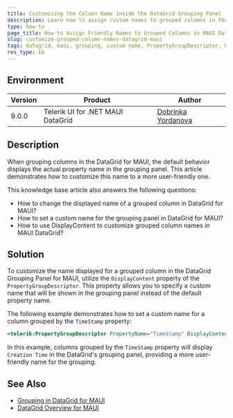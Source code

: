 ```yaml
---
title: Customizing the Column Name inside the DataGrid Grouping Panel
description: Learn how to assign custom names to grouped columns in the DataGrid for MAUI.
type: how-to
page_title: How to Assign Friendly Names to Grouped Columns in MAUI DataGrid Grouping Panel
slug: customize-grouped-column-names-datagrid-maui
tags: datagrid, maui, grouping, custom name, PropertyGroupDescriptor, DisplayContent
res_type: kb
---
```


## Environment

| Version | Product | Author | 
| --- | --- | ---- | 
| 9.0.0 | Telerik UI for .NET MAUI DataGrid | [Dobrinka Yordanova](https://www.telerik.com/blogs/author/dobrinka-yordanova)| 

## Description

When grouping columns in the DataGrid for MAUI, the default behavior displays the actual property name in the grouping panel. This article demonstrates how to customize this name to a more user-friendly one. 

This knowledge base article also answers the following questions:
- How to change the displayed name of a grouped column in DataGrid for MAUI?
- How to set a custom name for the grouping panel in DataGrid for MAUI?
- How to use DisplayContent to customize grouped column names in MAUI DataGrid?

## Solution

To customize the name displayed for a grouped column in the DataGrid Grouping Panel for MAUI, utilize the `DisplayContent` property of the `PropertyGroupDescriptor`. This property allows you to specify a custom name that will be shown in the grouping panel instead of the default property name.

The following example demonstrates how to set a custom name for a column grouped by the `TimeStamp` property:

```xml
<telerik:PropertyGroupDescriptor PropertyName="TimeStamp" DisplayContent="Creation Time" />
```

In this example, columns grouped by the `TimeStamp` property will display `Creation Time` in the DataGrid's grouping panel, providing a more user-friendly name for the grouping.

## See Also

- [Grouping in DataGrid for MAUI](https://docs.telerik.com/devtools/maui/datagrid/grouping)
- [DataGrid Overview for MAUI](https://docs.telerik.com/devtools/maui/datagrid/overview)
